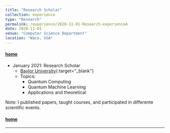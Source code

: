 ```yaml
---
title: "Research Scholar"
collection: experience
type: "Research"
permalink: /experience/2020-11-01-Research-experienceA
date: 2020-11-01
venue: "Computer Science Department"
location: "Waco, USA"
---
```


#### [home](../)


* January 2021: Research Scholar
  * [Baylor University](https://www.baylor.edu/){:target="_blank"}
  * Topics: 
    - Quantum Computing
    - Quantum Machine Learning
    - Applications and theoretical


Note: I published papers, taught courses, and participated in differente scientific events.


#### [home](../)


---


